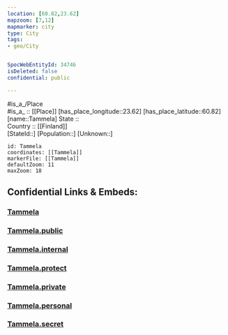 ```yaml
---
location: [60.82,23.62] 
mapzoom: [7,12] 
mapmarker: city 
type: City
tags:
- geo/City


SpocWebEntityId: 34746
isDeleted: false
confidential: public

---
```

#is_a_/Place  
#is_a_ :: [[Place]] 
[has_place_longitude::23.62] 
[has_place_latitude::60.82] 
[name::Tammela] 
State ::  
Country :: [[Finland]]  
[StateId::] 
[Population::] 
[Unknown::] 


```leaflet
id: Tammela
coordinates: [[Tammela]] 
markerFile: [[Tammela]] 
defaultZoom: 11 
maxZoom: 18
```


## Confidential Links & Embeds: 

### [Tammela](/_Standards/Earth/Continent/Europe/Europe~North/Finland/Provinces~Finland/Western_Finland/counties~Western_Finland/Kanta-Häme/City/Tammela.md) 

### [Tammela.public](/_public/Earth/Continent/Europe/Europe~North/Finland/Provinces~Finland/Western_Finland/counties~Western_Finland/Kanta-Häme/City/Tammela.public.md) 

### [Tammela.internal](/_internal/Earth/Continent/Europe/Europe~North/Finland/Provinces~Finland/Western_Finland/counties~Western_Finland/Kanta-Häme/City/Tammela.internal.md) 

### [Tammela.protect](/_protect/Earth/Continent/Europe/Europe~North/Finland/Provinces~Finland/Western_Finland/counties~Western_Finland/Kanta-Häme/City/Tammela.protect.md) 

### [Tammela.private](/_private/Earth/Continent/Europe/Europe~North/Finland/Provinces~Finland/Western_Finland/counties~Western_Finland/Kanta-Häme/City/Tammela.private.md) 

### [Tammela.personal](/_personal/Earth/Continent/Europe/Europe~North/Finland/Provinces~Finland/Western_Finland/counties~Western_Finland/Kanta-Häme/City/Tammela.personal.md) 

### [Tammela.secret](/_secret/Earth/Continent/Europe/Europe~North/Finland/Provinces~Finland/Western_Finland/counties~Western_Finland/Kanta-Häme/City/Tammela.secret.md)

